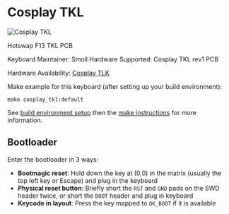 # Cosplay TKL

![Cosplay TKL](https://i.imgur.com/K33kCEl.jpg)

Hotswap F13 TKL PCB

Keyboard Maintainer: Smoll
Hardware Supported: Cosplay TKL rev1 PCB

Hardware Availability: [Cosplay TLK](https://smollkeebs.com)

Make example for this keyboard (after setting up your build environment):

    make cosplay_tkl:default

See [build environment setup](https://docs.qmk.fm/#/getting_started_build_tools) then the [make instructions](https://docs.qmk.fm/#/getting_started_make_guide) for more information.

## Bootloader

Enter the bootloader in 3 ways:

* **Bootmagic reset**: Hold down the key at (0,0) in the matrix (usually the top left key or Escape) and plug in the keyboard
* **Physical reset button**: Briefly short the `RST` and `GND` pads on the SWD header twice, or short the `BOOT` header and plug in keyboard
* **Keycode in layout**: Press the key mapped to `QK_BOOT` if it is available
